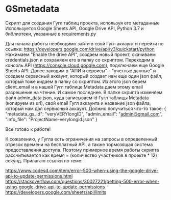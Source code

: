 # GSmetadata

Скрипт для создания Гугл таблиц проекта, используя его метаданные
Используется Google Sheets API, Google Drive API, Python 3.7 и библиотеки, указанные в requirements.py

Для начала работы необходимо зайти в свой Гугл аккаунт и перейти по ссылке: https://developers.google.com/drive/api/v3/quickstart/python
Нажимаем "Enable the drive API", создаем новый проект, скачиваем credentials.json и сохраняем его в папку со скриптом. Переходим в консоль API (https://console.cloud.google.com), подключаем еще Google Sheets API.
Далее заходим в "АПИ и сервисы" - "учетные данные" и создаем сервисный аккаунт, который создает нам еще один json файл, который тоже кидаем в папку со скриптом. Из этого json берем client_email и в нашей Гугл таблице Metadata даем этому email разрешение на чтение.
И самое последнее. В папке скрипта изменяем файл admin_data.json, куда записываем id Гугл таблицы Metadata (копируем из url), свой email Гугл аккаунта и название json файла, который нам дал сервисный аккаунт. Должно получиться что-то такое:
{
	"metadata_gs_id": "veryVERYlongID",
    "admin_email": "admin@gmail.com",
    "info_file": "ProjectName-verylongid.json"
}

Все готово к работе!

К сожалению, у Гугла есть ограничения на запросы в определенный отрезок времени на бесплатный API, а также тормозящая система предоставления доступа. Поэтому примерное время работы скрипта рассчитывается как время = (количество участников в проекте * 12) секунд. Прилагаю ссылки по теме:

https://www.codesd.com/item/error-500-when-using-the-google-drive-api-to-update-permissions.html
https://stackoverflow.com/questions/30027221/getting-500-error-when-using-google-drive-api-to-update-permissions
https://developers.google.com/sheets/api/limits
